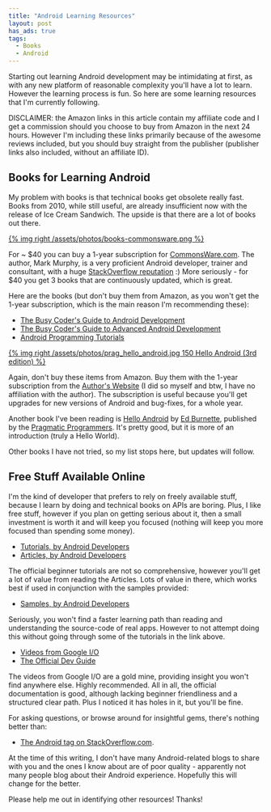 ```yaml
---
title: "Android Learning Resources"
layout: post
has_ads: true
tags: 
  - Books
  - Android
---
```


Starting out learning Android development may be intimidating at
first, as with any new platform of reasonable complexity you'll have
a lot to learn. However the learning process is fun. So here are
some learning resources that I'm currently following.

<!-- more -->

DISCLAIMER: the Amazon links in this article contain my affiliate code
and I get a commission should you choose to buy from Amazon in the
next 24 hours. However I'm including these links primarily because of
the awesome reviews included, but you should buy straight from the
publisher (publisher links also included, without an affiliate ID).


## Books for Learning Android

My problem with books is that technical books get obsolete really
fast. Books from 2010, while still useful, are already insufficient
now with the release of Ice Cream Sandwich. The upside is that there
are a lot of books out there.

[{% img right /assets/photos/books-commonsware.png  %}](http://commonsware.com)

For ~ $40 you can buy a 1-year subscription for
[CommonsWare.com](http://commonsware.com). The author, Mark Murphy, is
a very proficient Android developer, trainer and consultant, with a
huge
[StackOverflow reputation](http://stackoverflow.com/users/115145/commonsware)
:) More seriously - for $40 you get 3 books that are continuously
updated, which is great.

Here are the books (but don't buy them from Amazon, as you won't get
the 1-year subscription, which is the main reason I'm recommending
these):

* <a rel="nofollow" href="http://www.amazon.com/gp/product/0981678009/ref=as_li_ss_tl?ie=UTF8&tag=bionicspirit-20&linkCode=as2&camp=1789&creative=390957&creativeASIN=0981678009">The Busy Coder's Guide to Android Development</a> 
* <a rel="nofollow" href="http://www.amazon.com/gp/product/098167805X/ref=as_li_ss_tl?ie=UTF8&tag=bionicspirit-20&linkCode=as2&camp=1789&creative=390957&creativeASIN=098167805X">The Busy Coder's Guide to Advanced Android Development</a> 
* <a rel="nofollow" href="http://www.amazon.com/gp/product/0981678041/ref=as_li_ss_tl?ie=UTF8&tag=bionicspirit-20&linkCode=as2&camp=1789&creative=390957&creativeASIN=0981678041">Android Programming Tutorials</a>

[{% img right /assets/photos/prag_hello_android.jpg 150 Hello Android (3rd edition)  %}](http://www.amazon.com/gp/product/1934356565/ref=as_li_ss_tl?ie=UTF8&tag=bionicspirit-20&linkCode=as2&camp=1789&creative=390957&creativeASIN=1934356565)

Again, don't buy these items from Amazon. Buy them with the 1-year
subscription from the [Author's Website](http://commonsware.com) (I
did so myself and btw, I have no affiliation with the author). The
subscription is useful because you'll get upgrades for new versions of
Android and bug-fixes, for a whole year.

Another book I've been reading is 
<a rel="nofollow" href="http://www.amazon.com/gp/product/1934356565/ref=as_li_ss_tl?ie=UTF8&tag=bionicspirit-20&linkCode=as2&camp=1789&creative=390957&creativeASIN=1934356565">Hello Android</a> 
by [Ed Burnette](http://www.zdnet.com/blog/burnette), published by the
[Pragmatic Programmers](http://pragprog.com/book/eband3/hello-android). 
It's pretty good, but it is more of an introduction (truly a Hello
World).

Other books I have not tried, so my list stops here, but updates will
follow.


## Free Stuff Available Online


I'm the kind of developer that prefers to rely on freely available
stuff, because I learn by doing and technical books on APIs are
boring. Plus, I like free stuff, however if you plan on getting
serious about it, then a small investment is worth it and will keep
you focused (nothing will keep you more focused than spending some
money).

* [Tutorials, by Android Developers](http://developer.android.com/resources/browser.html?tag=tutorial)
* [Articles, by Android Developers](http://developer.android.com/resources/browser.html?tag=article)

The official beginner tutorials are not so comprehensive, however
you'll get a lot of value from reading the Articles. Lots of value
in there, which works best if used in conjunction with the samples
provided:

* [Samples, by Android Developers](http://developer.android.com/resources/browser.html?tag=sample)

Seriously, you won't find a faster learning path than reading and
understanding the source-code of real apps. However to not attempt
doing this without going through some of the tutorials in the link
above.

* [Videos from Google I/O](http://developer.android.com/videos/index.html#v=twmuBbC_oB8)
* [The Official Dev Guide](http://developer.android.com/guide/developing/index.html)

The videos from Google I/O are a gold mine, providing insight you
won't find anywhere else. Highly recommended. All in all, the
official documentation is good, although lacking beginner
friendliness and a structured clear path. Plus I noticed it has
holes in it, but you'll be fine.

For asking questions, or browse around for insightful gems, there's
nothing better than:

* [The Android tag on StackOverflow.com](http://stackoverflow.com/questions/tagged/android).

At the time of this writing, I don't have many Android-related
blogs to share with you and the ones I know about are of poor
quality - apparently not many people blog about their Android
experience. Hopefully this will change for the better.

Please help me out in identifying other resources! Thanks!
